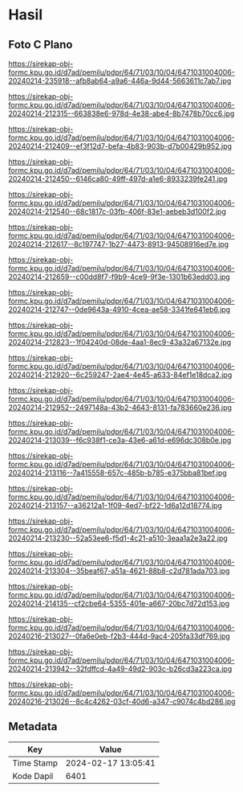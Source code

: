 # Hasil

## Foto C Plano

https://sirekap-obj-formc.kpu.go.id/d7ad/pemilu/pdpr/64/71/03/10/04/6471031004006-20240214-235918--afb8ab64-a9a6-446a-9d44-5663611c7ab7.jpg

https://sirekap-obj-formc.kpu.go.id/d7ad/pemilu/pdpr/64/71/03/10/04/6471031004006-20240214-212315--663838e6-978d-4e38-abe4-8b7478b70cc6.jpg

https://sirekap-obj-formc.kpu.go.id/d7ad/pemilu/pdpr/64/71/03/10/04/6471031004006-20240214-212409--ef3f12d7-befa-4b83-903b-d7b00429b952.jpg

https://sirekap-obj-formc.kpu.go.id/d7ad/pemilu/pdpr/64/71/03/10/04/6471031004006-20240214-212450--6146ca80-49ff-497d-a1e6-8933239fe241.jpg

https://sirekap-obj-formc.kpu.go.id/d7ad/pemilu/pdpr/64/71/03/10/04/6471031004006-20240214-212540--68c1817c-03fb-406f-83e1-aebeb3d100f2.jpg

https://sirekap-obj-formc.kpu.go.id/d7ad/pemilu/pdpr/64/71/03/10/04/6471031004006-20240214-212617--8c197747-1b27-4473-8913-94508916ed7e.jpg

https://sirekap-obj-formc.kpu.go.id/d7ad/pemilu/pdpr/64/71/03/10/04/6471031004006-20240214-212659--c00dd8f7-f9b9-4ce9-9f3e-1301b63edd03.jpg

https://sirekap-obj-formc.kpu.go.id/d7ad/pemilu/pdpr/64/71/03/10/04/6471031004006-20240214-212747--0de9643a-4910-4cea-ae58-3341fe641eb6.jpg

https://sirekap-obj-formc.kpu.go.id/d7ad/pemilu/pdpr/64/71/03/10/04/6471031004006-20240214-212823--1f04240d-08de-4aa1-8ec9-43a32a67132e.jpg

https://sirekap-obj-formc.kpu.go.id/d7ad/pemilu/pdpr/64/71/03/10/04/6471031004006-20240214-212920--6c259247-2ae4-4e45-a633-84ef1e18dca2.jpg

https://sirekap-obj-formc.kpu.go.id/d7ad/pemilu/pdpr/64/71/03/10/04/6471031004006-20240214-212952--2497148a-43b2-4643-8131-fa783660e236.jpg

https://sirekap-obj-formc.kpu.go.id/d7ad/pemilu/pdpr/64/71/03/10/04/6471031004006-20240214-213039--f6c938f1-ce3a-43e6-a61d-e696dc308b0e.jpg

https://sirekap-obj-formc.kpu.go.id/d7ad/pemilu/pdpr/64/71/03/10/04/6471031004006-20240214-213116--7a415558-657c-485b-b785-e375bba81bef.jpg

https://sirekap-obj-formc.kpu.go.id/d7ad/pemilu/pdpr/64/71/03/10/04/6471031004006-20240214-213157--a36212a1-1f09-4ed7-bf22-1d6a12d18774.jpg

https://sirekap-obj-formc.kpu.go.id/d7ad/pemilu/pdpr/64/71/03/10/04/6471031004006-20240214-213230--52a53ee6-f5d1-4c21-a510-3eaa1a2e3a22.jpg

https://sirekap-obj-formc.kpu.go.id/d7ad/pemilu/pdpr/64/71/03/10/04/6471031004006-20240214-213304--35beaf67-a51a-4621-88b8-c2d781ada703.jpg

https://sirekap-obj-formc.kpu.go.id/d7ad/pemilu/pdpr/64/71/03/10/04/6471031004006-20240214-214135--cf2cbe64-5355-401e-a667-20bc7d72d153.jpg

https://sirekap-obj-formc.kpu.go.id/d7ad/pemilu/pdpr/64/71/03/10/04/6471031004006-20240216-213027--0fa6e0eb-f2b3-444d-9ac4-205fa33df769.jpg

https://sirekap-obj-formc.kpu.go.id/d7ad/pemilu/pdpr/64/71/03/10/04/6471031004006-20240214-213942--32fdffcd-4a49-49d2-903c-b26cd3a223ca.jpg

https://sirekap-obj-formc.kpu.go.id/d7ad/pemilu/pdpr/64/71/03/10/04/6471031004006-20240216-213026--8c4c4262-03cf-40d6-a347-c9074c4bd286.jpg


## Metadata

| Key        | Value               |
| ---------- | ------------------- |
| Time Stamp | 2024-02-17 13:05:41 |
| Kode Dapil | 6401                |



